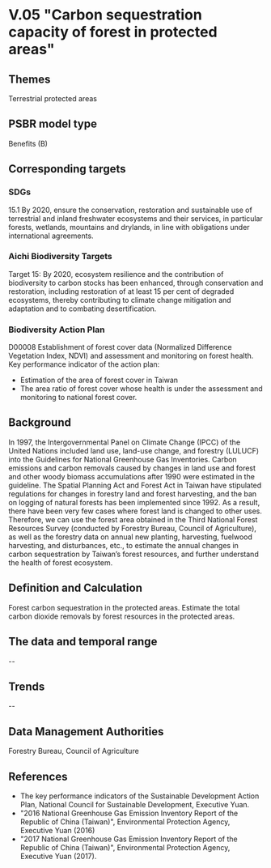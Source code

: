 # V.05 "Carbon sequestration capacity of forest in protected areas"

<script type="text/javascript" src="http://cdn.mathjax.org/mathjax/latest/MathJax.js?config=TeX-AMS-MML_HTMLorMML"></script>

## Themes
Terrestrial protected areas
## PSBR model type
Benefits (B)
## Corresponding targets
### SDGs
15.1 By 2020, ensure the conservation, restoration and sustainable use of terrestrial and inland freshwater ecosystems and their services, in particular forests, wetlands, mountains and drylands, in line with obligations under international agreements.
### Aichi Biodiversity Targets
Target 15: By 2020, ecosystem resilience and the contribution of biodiversity to carbon stocks has been enhanced, through conservation and restoration, including restoration of at least 15 per cent of degraded ecosystems, thereby contributing to climate change mitigation and adaptation and to combating desertification.
### Biodiversity Action Plan
D00008 Establishment of forest cover data (Normalized Difference Vegetation Index, NDVI) and assessment and monitoring on forest health. Key performance indicator of the action plan:
* Estimation of the area of forest cover in Taiwan
* The area ratio of forest cover whose health is under the assessment and monitoring to national forest cover.
## Background
In 1997, the Intergovernmental Panel on Climate Change (IPCC) of the United Nations included land use, land-use change, and forestry (LULUCF) into the Guidelines for National Greenhouse Gas Inventories. Carbon emissions and carbon removals caused by changes in land use and forest and other woody biomass accumulations after 1990 were estimated in the guideline. The Spatial Planning Act and Forest Act in Taiwan have stipulated regulations for changes in forestry land and forest harvesting, and the ban on logging of natural forests has been implemented since 1992. As a result, there have been very few cases where forest land is changed to other uses. Therefore, we can use the forest area obtained in the Third National Forest Resources Survey (conducted by Forestry Bureau, Council of Agriculture), as well as the forestry data on annual new planting, harvesting, fuelwood harvesting, and disturbances, etc., to estimate the annual changes in carbon sequestration by Taiwan’s forest resources, and further understand the health of forest ecosystem.
## Definition and Calculation
Forest carbon sequestration in the protected areas. Estimate the total carbon dioxide removals by forest resources in the protected areas.

## The data and temporal range
--
## Trends
--
## Data Management Authorities
Forestry Bureau, Council of Agriculture
## References
* The key performance indicators of the Sustainable Development Action Plan, National Council for Sustainable Development, Executive Yuan.
* "2016 National Greenhouse Gas Emission Inventory Report of the Republic of China (Taiwan)", Environmental Protection Agency, Executive Yuan (2016)
* "2017 National Greenhouse Gas Emission Inventory Report of the Republic of China (Taiwan)", Environmental Protection Agency, Executive Yuan (2017).
